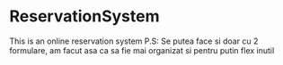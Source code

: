 # ReservationSystem
This is an online reservation system 
P.S: Se putea face si doar cu 2 formulare, am facut asa ca sa fie mai organizat si pentru putin flex inutil
